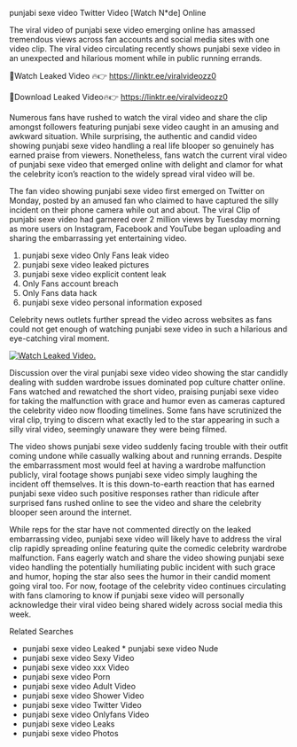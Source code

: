﻿punjabi sexe video Twitter Video [Watch N*de] Online

The viral video of ﻿punjabi sexe video emerging online has amassed tremendous views across fan accounts and social media sites with one video clip. The viral video circulating recently shows ﻿punjabi sexe video in an unexpected and hilarious moment while in public running errands. 

🔴Watch Leaked Video 🔥👉  https://linktr.ee/viralvideozz0 

🔴Download Leaked Video🔥👉  https://linktr.ee/viralvideozz0 

Numerous fans have rushed to watch the viral video and share the clip amongst followers featuring ﻿punjabi sexe video caught in an amusing and awkward situation. While surprising, the authentic and candid video showing ﻿punjabi sexe video handling a real life blooper so genuinely has earned praise from viewers. Nonetheless, fans watch the current viral video of ﻿punjabi sexe video that emerged online with delight and clamor for what the celebrity icon’s reaction to the widely spread viral video will be.

The fan video showing ﻿punjabi sexe video first emerged on Twitter on Monday, posted by an amused fan who claimed to have captured the silly incident on their phone camera while out and about. The viral Clip of ﻿punjabi sexe video had garnered over 2 million views by Tuesday morning as more users on Instagram, Facebook and YouTube began uploading and sharing the embarrassing yet entertaining video. 

1. ﻿punjabi sexe video Only Fans leak video
2. ﻿punjabi sexe video leaked pictures
3. ﻿punjabi sexe video explicit content leak
4. Only Fans account breach
5. Only Fans data hack
6. ﻿punjabi sexe video personal information exposed

Celebrity news outlets further spread the video across websites as fans could not get enough of watching ﻿punjabi sexe video in such a hilarious and eye-catching viral moment. 

[![Watch Leaked Video.](https://miro.medium.com/v2/resize:fit:828/format:webp/1*cilzJN44JGOrTw9NJCrNHA.gif "Watch Leaked Video")](https://linktr.ee/viralvideozz0)

Discussion over the viral ﻿punjabi sexe video video showing the star candidly dealing with sudden wardrobe issues dominated pop culture chatter online. Fans watched and rewatched the short video, praising ﻿punjabi sexe video for taking the malfunction with grace and humor even as cameras captured the celebrity video now flooding timelines. Some fans have scrutinized the viral clip, trying to discern what exactly led to the star appearing in such a silly viral video, seemingly unaware they were being filmed.

The video shows ﻿punjabi sexe video suddenly facing trouble with their outfit coming undone while casually walking about and running errands. Despite the embarrassment most would feel at having a wardrobe malfunction publicly, viral footage shows ﻿punjabi sexe video simply laughing the incident off themselves. It is this down-to-earth reaction that has earned ﻿punjabi sexe video such positive responses rather than ridicule after surprised fans rushed online to see the video and share the celebrity blooper seen around the internet.  

While reps for the star have not commented directly on the leaked embarrassing video, ﻿punjabi sexe video will likely have to address the viral clip rapidly spreading online featuring quite the comedic celebrity wardrobe malfunction. Fans eagerly watch and share the video showing ﻿punjabi sexe video handling the potentially humiliating public incident with such grace and humor, hoping the star also sees the humor in their candid moment going viral too. For now, footage of the celebrity video continues circulating with fans clamoring to know if ﻿punjabi sexe video will personally acknowledge their viral video being shared widely across social media this week.

Related Searches
* ﻿punjabi sexe video Leaked
﻿* punjabi sexe video Nude
* ﻿punjabi sexe video Sexy Video
* ﻿punjabi sexe video xxx Video
* ﻿punjabi sexe video Porn
* ﻿punjabi sexe video Adult Video
* ﻿punjabi sexe video Shower Video
* ﻿punjabi sexe video Twitter Video
* ﻿punjabi sexe video Onlyfans Video
* ﻿punjabi sexe video Leaks
* ﻿punjabi sexe video Photos